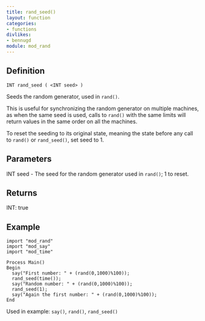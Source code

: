 ```yaml
---
title: rand_seed()
layout: function
categories:
- functions
divlikes:
- bennugd
module: mod_rand
---
```


## Definition

    INT rand_seed ( <INT seed> )

Seeds the random generator, used in `rand()`.

This is useful for synchronizing the random generator on multiple machines, as when the same seed is used, calls to `rand()` with the same limits will return values in the same order on all the machines.

To reset the seeding to its original state, meaning the state before any call to `rand()` or `rand_seed()`, set seed to 1.

## Parameters


INT seed  - The seed for the random generator used in `rand()`; 1 to reset.

## Returns

INT: true

## Example

```
import "mod_rand"
import "mod_say"
import "mod_time"

Process Main()
Begin
  say("First number: " + (rand(0,1000)%100));
  rand_seed(time());
  say("Random number: " + (rand(0,1000)%100));
  rand_seed(1);
  say("Again the first number: " + (rand(0,1000)%100));
End
```

Used in example: `say()`, `rand()`, `rand_seed()`
